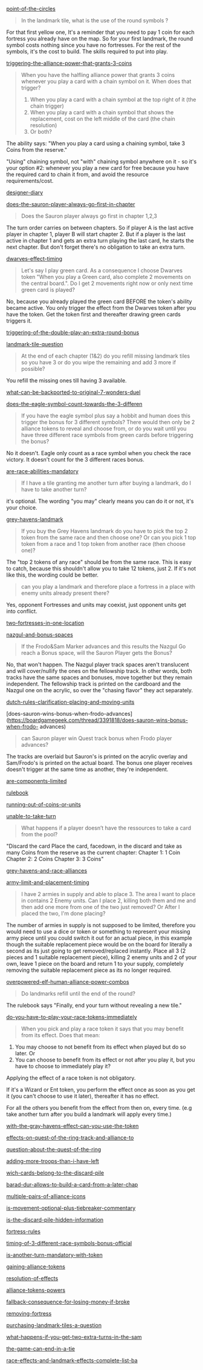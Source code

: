 [point-of-the-circles](https://boardgamegeek.com/thread/3390393/point-of-the-circles)

> In the landmark tile, what is the use of the round symbols ?

For that first yellow one, It's a reminder that you need to pay 1 coin for each fortress you already have on the map. So for your first landmark, the round symbol costs nothing since you have no fortresses.
For the rest of the symbols, it's the cost to build. The skills required to put into play.

[triggering-the-alliance-power-that-grants-3-coins](https://boardgamegeek.com/thread/3386237/triggering-the-alliance-power-that-grants-3-coins)

> When you have the halfling alliance power that grants 3 coins whenever you play a card with a chain symbol on it. When does that trigger?
> 1. When you play a card with a chain symbol at the top right of it (the chain trigger)
> 2. When you play a card with a chain symbol that shows the replacement, cost on the left middle of the card (the chain resolution)
> 3. Or both?

The ability says:
"When you play a card using a chaining
symbol, take 3 Coins from the reserve."

"Using" chaining symbol, not "with" chaining symbol anywhere on it - so it's your option #2: whenever you play a new card for free because you have the required card to chain it from, and avoid the resource requirements/cost.

[designer-diary](https://boardgamegeek.com/thread/3354034/designer-diary)

[does-the-sauron-player-always-go-first-in-chapter](https://boardgamegeek.com/thread/3390047/does-the-sauron-player-always-go-first-in-chapter)

> Does the Sauron player always go first in chapter 1,2,3

The turn order carries on between chapters. So if player A is the last active player in chapter 1, player B will start chapter 2. But if a player is the last active in chapter 1 and gets an extra turn playing the last card, he starts the next chapter. But don't forget there's no obligation to take an extra turn.

[dwarves-effect-timing](https://boardgamegeek.com/thread/3382378/dwarves-effect-timing)

> Let's say I play green card. As a consequence I choose Dwarves token "When you play a Green card, also complete 2 movements on the central board.". Do I get 2 movements right now or only next time green card is played?

No, because you already played the green card BEFORE the token's ability became active.
You only trigger the effect from the Dwarves token after you have the token. Get the token first and thereafter drawing green cards triggers it.

[triggering-of-the-double-play-an-extra-round-bonus](https://boardgamegeek.com/thread/3384551/triggering-of-the-double-play-an-extra-round-bonus)

[landmark-tile-question](https://boardgamegeek.com/thread/3383360/landmark-tile-question)

> At the end of each chapter (1&2) do you refill missing landmark tiles so you have 3 or do you wipe the remaining and add 3 more if possible?

You refill the missing ones till having 3 available. 

[what-can-be-backported-to-original-7-wonders-duel](https://boardgamegeek.com/thread/3354177/what-can-be-backported-to-original-7-wonders-duel)

[does-the-eagle-symbol-count-towards-the-3-differen](https://boardgamegeek.com/thread/3386703/does-the-eagle-symbol-count-towards-the-3-differen)

> If you have the eagle symbol plus say a hobbit and human does this trigger the bonus for 3 different symbols? There would then only be 2 alliance tokens to reveal and choose from, or do you wait until you have three different race symbols from green cards before triggering the bonus?

No it doesn't. 
Eagle only count as a race symbol when you check the race victory.
It doesn't count for the 3 different races bonus.

[are-race-abilities-mandatory](https://boardgamegeek.com/thread/3380952/are-race-abilities-mandatory)

> If I have a tile granting me another turn after buying a landmark, do I have to take another turn?

it's optional. The wording "you may" clearly means you can do it or not, it's your choice.

[grey-havens-landmark](https://boardgamegeek.com/thread/3388590/grey-havens-landmark)

> If you buy the Grey Havens landmark do you have to pick the top 2 token from the same race and then choose one? Or can you pick 1 top token from a race and 1 top token from another race (then choose one)?

The "top 2 tokens of any race" should be from the same race. This is easy to catch, because this shouldn't allow you to take 12 tokens, just 2. If it's not like this, the wording could be better.

> can you play a landmark and therefore place a fortress in a place with enemy units already present there?

Yes, opponent Fortresses and units may coexist, just opponent units get into conflict.

[two-fortresses-in-one-location](https://boardgamegeek.com/thread/3384351/two-fortresses-in-one-location)

[nazgul-and-bonus-spaces](https://boardgamegeek.com/thread/3352666/nazgul-and-bonus-spaces)

> If the Frodo&Sam Marker advances and this results the Nazgul Go reach a Bonus space, will the Sauron Player gets the Bonus?

No, that won't happen. The Nazgul player track spaces aren't translucent and will cover/nullify the ones on the fellowship track. In other words, both tracks have the same spaces and bonuses, move together but they remain independent. The fellowship track is printed on the cardboard and the Nazgul one on the acrylic, so over the "chasing flavor" they act separately.

[dutch-rules-clarification-placing-and-moving-units](https://boardgamegeek.com/thread/3391923/dutch-rules-clarification-placing-and-moving-units)

[does-sauron-wins-bonus-when-frodo-advances](https://boardgamegeek.com/thread/3391818/does-sauron-wins-bonus-when-frodo-
advances)

> can Sauron player win Quest track bonus when Frodo player advances?

The tracks are overlaid but Sauron's is printed on the acrylic overlay and Sam/Frodo's is printed on the actual board. The bonus one player receives doesn't trigger at the same time as another, they're independent.

[are-components-limited](https://boardgamegeek.com/thread/3385297/are-components-limited)

[rulebook](https://boardgamegeek.com/thread/3345404/rulebook)

[running-out-of-coins-or-units](https://boardgamegeek.com/thread/3387718/running-out-of-coins-or-units)

[unable-to-take-turn](https://boardgamegeek.com/thread/3390429/unable-to-take-turn)

> What happens if a player doesn’t have the ressources to take a card from the pool?

"Discard the card
Place the card, facedown, in the discard
and take as many Coins from the reserve
as the current chapter:
Chapter 1: 1 Coin
Chapter 2: 2 Coins
Chapter 3: 3 Coins"

[grey-havens-and-race-alliances](https://boardgamegeek.com/thread/3391673/grey-havens-and-race-alliances)

[army-limit-and-placement-timing](https://boardgamegeek.com/thread/3385733/army-limit-and-placement-timing)

> I have 2 armies in supply and able to place 3. The area I want to place in contains 2 Enemy units. Can I place 2, killing both them and me and then add one more from one of the two just removed? Or After I placed the two, I'm done placing?

The number of armies in supply is not supposed to be limited, therefore you would need to use a dice or token or something to represent your missing army piece until you could switch it out for an actual piece, in this example though the suitable replacement piece would be on the board for literally a second as its just going to get removed/replaced instantly. Place all 3 (2 pieces and 1 suitable replacement piece), killing 2 enemy units and 2 of your own, leave 1 piece on the board and return 1 to your supply, completely removing the suitable replacement piece as its no longer required.

[overpowered-elf-human-alliance-power-combos](https://boardgamegeek.com/thread/3380273/overpowered-elf-human-alliance-power-combos)

> Do landmarks refill  until the end of the round?

The rulebook says "Finally, end your turn without revealing a new tile."

[do-you-have-to-play-your-race-tokens-immediately](https://boardgamegeek.com/thread/3387242/do-you-have-to-play-your-race-tokens-immediately)

> When you pick and play a race token it says that you may benefit from its effect. Does that mean:
1) You may choose to not benefit from its effect when played but do so later.
Or
2) You can choose to benefit from its effect or not after you play it, but you have to choose to immediately play it?

Applying the effect of a race token is not obligatory.

If it's a Wizard or Ent token, you perform the effect once as soon as you get it (you can't choose to use it later), thereafter it has no effect.

For all the others you benefit from the effect from then on, every time. (e.g take another turn after you build a landmark will apply every time.)

[with-the-gray-havens-effect-can-you-use-the-token](https://boardgamegeek.com/thread/3381543/with-the-gray-havens-effect-can-you-use-the-token)

[effects-on-quest-of-the-ring-track-and-alliance-to](https://boardgamegeek.com/thread/3353445/effects-on-quest-of-the-ring-track-and-alliance-to)

[question-about-the-quest-of-the-ring](https://boardgamegeek.com/thread/3384689/question-about-the-quest-of-the-ring)

[adding-more-troops-than-i-have-left](https://boardgamegeek.com/thread/3383181/adding-more-troops-than-i-have-left)

[wich-cards-belong-to-the-discard-pile](https://boardgamegeek.com/thread/3382902/wich-cards-belong-to-the-discard-pile)

[barad-dur-allows-to-build-a-card-from-a-later-chap](https://boardgamegeek.com/thread/3389047/barad-dur-allows-to-build-a-card-from-a-later-chap)

[multiple-pairs-of-alliance-icons](https://boardgamegeek.com/thread/3381175/multiple-pairs-of-alliance-icons)

[is-movement-optional-plus-tiebreaker-commentary](https://boardgamegeek.com/thread/3383214/is-movement-optional-plus-tiebreaker-commentary)

[is-the-discard-pile-hidden-information](https://boardgamegeek.com/thread/3389028/is-the-discard-pile-hidden-information)

[fortress-rules](https://boardgamegeek.com/thread/3378511/fortress-rules)

[timing-of-3-different-race-symbols-bonus-official](https://boardgamegeek.com/thread/3353421/timing-of-3-different-race-symbols-bonus-official)

[is-another-turn-mandatory-with-token](https://boardgamegeek.com/thread/3388203/is-another-turn-mandatory-with-token)

[gaining-alliance-tokens](https://boardgamegeek.com/thread/3380631/gaining-alliance-tokens)

[resolution-of-effects](https://boardgamegeek.com/thread/3385606/resolution-of-effects)

[alliance-tokens-powers](https://boardgamegeek.com/thread/3353117/alliance-tokens-powers)

[fallback-consequence-for-losing-money-if-broke](https://boardgamegeek.com/thread/3381134/fallback-consequence-for-losing-money-if-broke)

[removing-fortress](https://boardgamegeek.com/thread/3390923/removing-fortress)

[purchasing-landmark-tiles-a-question](https://boardgamegeek.com/thread/3377732/purchasing-landmark-tiles-a-question)

[what-happens-if-you-get-two-extra-turns-in-the-sam](https://boardgamegeek.com/thread/3386845/what-happens-if-you-get-two-extra-turns-in-the-sam)

[the-game-can-end-in-a-tie](https://boardgamegeek.com/thread/3385798/the-game-can-end-in-a-tie)

[race-effects-and-landmark-effects-complete-list-ba](https://boardgamegeek.com/thread/3353261/race-effects-and-landmark-effects-complete-list-ba)

